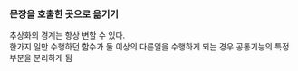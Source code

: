### 문장을 호출한 곳으로 옮기기

추상화의 경계는 항상 변할 수 있다.<br>
한가지 일만 수행하던 함수가 둘 이상의 다른일을 수행하게 되는 경우 공통기능의 특정 부분을 분리하게 됨

